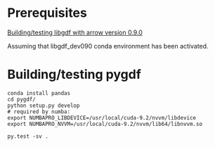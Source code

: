 # Prerequisites

[Building/testing libgdf with arrow version 0.9.0](README-libgdf.md)

Assuming that libgdf_dev090 conda environment has been activated.

# Building/testing pygdf

```
conda install pandas
cd pygdf/
python setup.py develop
# required by numba:
export NUMBAPRO_LIBDEVICE=/usr/local/cuda-9.2/nvvm/libdevice
export NUMBAPRO_NVVM=/usr/local/cuda-9.2/nvvm/lib64/libnvvm.so

py.test -sv .
```
